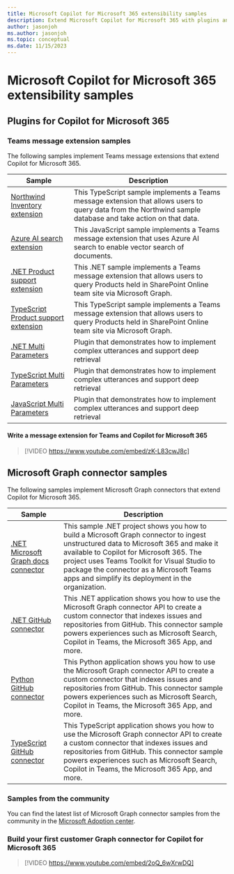 ```yaml
---
title: Microsoft Copilot for Microsoft 365 extensibility samples
description: Extend Microsoft Copilot for Microsoft 365 with plugins and Microsoft Graph connectors
author: jasonjoh
ms.author: jasonjoh
ms.topic: conceptual
ms.date: 11/15/2023
---
```


# Microsoft Copilot for Microsoft 365 extensibility samples

## Plugins for Copilot for Microsoft 365

### Teams message extension samples

The following samples implement Teams message extensions that extend Copilot for Microsoft 365.

| Sample | Description |
|--------|-------------|
| [Northwind Inventory extension](https://github.com/OfficeDev/Copilot-for-M365-Samples/tree/main/samples/msgext-northwind-inventory-ts) | This TypeScript sample implements a Teams message extension that allows users to query data from the Northwind sample database and take action on that data. |
| [Azure AI search extension](https://github.com/OfficeDev/Copilot-for-M365-Samples/tree/main/samples/msgext-doc-search-js) | This JavaScript sample implements a Teams message extension that uses Azure AI search to enable vector search of documents. |
| [.NET Product support extension](https://github.com/OfficeDev/Copilot-for-M365-Samples/tree/main/samples/msgext-product-support-sso-csharp) | This .NET sample implements a Teams message extension that allows users to query Products held in SharePoint Online team site via Microsoft Graph. |
| [TypeScript Product support extension](https://github.com/OfficeDev/Copilot-for-M365-Samples/tree/main/samples/msgext-product-support-sso-ts) | This TypeScript sample implements a Teams message extension that allows users to query Products held in SharePoint Online team site via Microsoft Graph. |
| [.NET Multi Parameters](https://github.com/OfficeDev/Copilot-for-M365-Samples/tree/main/samples/msgext-multiparam-csharp) | Plugin that demonstrates how to implement complex utterances and support deep retrieval |
| [TypeScript Multi Parameters](https://github.com/OfficeDev/Copilot-for-M365-Samples/tree/main/samples/msgext-multiparam-ts) | Plugin that demonstrates how to implement complex utterances and support deep retrieval |
| [JavaScript Multi Parameters](https://github.com/OfficeDev/Copilot-for-M365-Samples/tree/main/samples/msgext-multiparam-js) | Plugin that demonstrates how to implement complex utterances and support deep retrieval |

#### Write a message extension for Teams and Copilot for Microsoft 365

> [!VIDEO https://www.youtube.com/embed/zK-L83cwJ8c]

## Microsoft Graph connector samples

The following samples implement Microsoft Graph connectors that extend Copilot for Microsoft 365.

| Sample | Description |
|--------|-------------|
| [.NET Microsoft Graph docs connector](https://adoption.microsoft.com/sample-solution-gallery/sample/pnp-graph-connector-dotnet-csharp-graphdocs-ttk/) | This sample .NET project shows you how to build a Microsoft Graph connector to ingest unstructured data to Microsoft 365 and make it available to Copilot for Microsoft 365. The project uses Teams Toolkit for Visual Studio to package the connector as a Microsoft Teams apps and simplify its deployment in the organization. |
| [.NET GitHub connector](https://github.com/microsoftgraph/msgraph-sample-github-connector-dotnet) | This .NET application shows you how to use the Microsoft Graph connector API to create a custom connector that indexes issues and repositories from GitHub. This connector sample powers experiences such as Microsoft Search, Copilot in Teams, the Microsoft 365 App, and more. |
| [Python GitHub connector](https://github.com/microsoftgraph/msgraph-sample-github-connector-python) | This Python application shows you how to use the Microsoft Graph connector API to create a custom connector that indexes issues and repositories from GitHub. This connector sample powers experiences such as Microsoft Search, Copilot in Teams, the Microsoft 365 App, and more. |
| [TypeScript GitHub connector](https://github.com/microsoftgraph/msgraph-sample-github-connector-typescript) | This TypeScript application shows you how to use the Microsoft Graph connector API to create a custom connector that indexes issues and repositories from GitHub. This connector sample powers experiences such as Microsoft Search, Copilot in Teams, the Microsoft 365 App, and more. |

### Samples from the community

You can find the latest list of Microsoft Graph connector samples from the community in the [Microsoft Adoption center](https://adoption.microsoft.com/sample-solution-gallery/?product=Microsoft+Graph+connectors&product=Microsoft+365+Copilot).

### Build your first customer Graph connector for Copilot for Microsoft 365

> [!VIDEO https://www.youtube.com/embed/2oQ_6wXrwDQ]
